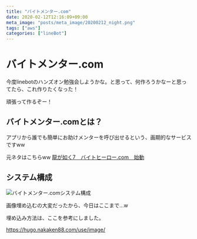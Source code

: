 ```yaml
---
title: "バイトメンター.com"
date: 2020-02-12T12:16:09+09:00
meta_image: "posts/meta_image/20200212_night.png"
tags: ["aws"]
categories: ["lineBot"]
---
```


# バイトメンター.com

今度linebotのハンズオン勉強会しようかな。と思って、何作ろうかなーと思ってたら、これ作りたくなった！

頑張って作るぞー！

## バイトメンター.comとは？

アプリから誰でも簡単にお助けメンターを呼び出せるという、画期的なサービスですww

元ネタはこちらww
[龍が如く7　バイトヒーロー.com　始動](https://www.youtube.com/watch?v=oyu7oRII83o)

## システム構成

![バイトメンター.comシステム構成](../img/baito-mentor.png)

画像埋め込むの大変だったから、今日はここまで…w

埋め込み方法は、ここを参考にしました。

https://hugo.nakaken88.com/use/image/

